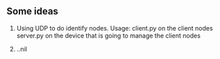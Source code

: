 ## Some ideas

1. Using UDP to do identify nodes.
  Usage: client.py on the client nodes
	 server.py on the device that is going to manage the client nodes

2. ..nil

